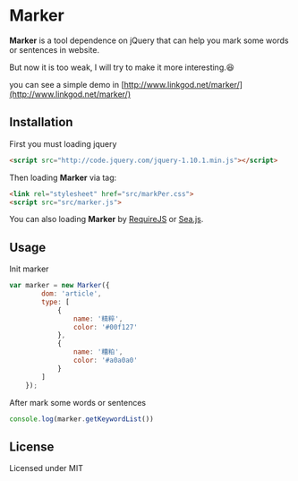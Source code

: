 Marker
======

**Marker** is a tool dependence on jQuery that can help you mark some words or sentences in website.

But now it is too weak, I will try to make it more interesting.:laughing:

you can see a simple demo in [http://www.linkgod.net/marker/](http://www.linkgod.net/marker/)

## Installation

First you must loading jquery

```html
<script src="http://code.jquery.com/jquery-1.10.1.min.js"></script>
```

Then loading **Marker** via tag:

```html
<link rel="stylesheet" href="src/markPer.css">
<script src="src/marker.js">
```

You can also loading **Marker** by [RequireJS](http://requirejs.org/) or [Sea.js](http://seajs.org/docs/).

## Usage

Init marker

```js
var marker = new Marker({
        dom: 'article',
        type: [
            {
                name: '精粹',
                color: '#00f127'
            },
            {
                name: '糟粕',
                color: '#a0a0a0'
            }
        ]
    });
```

After mark some words or sentences

```js
console.log(marker.getKeywordList())
```

## License

Licensed under MIT
